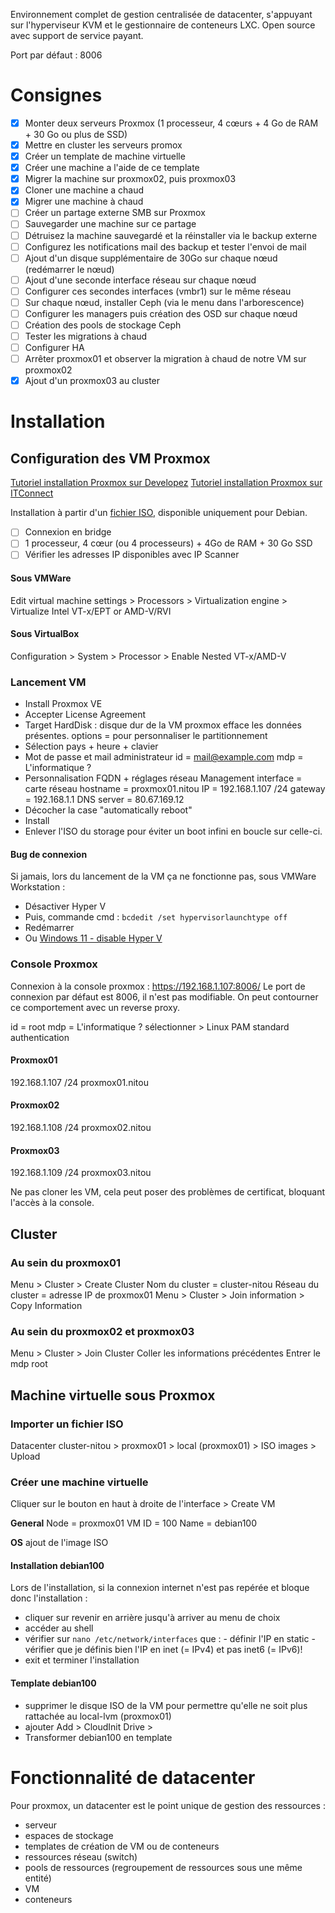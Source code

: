 Environnement complet de gestion centralisée de datacenter, s'appuyant sur l'hyperviseur KVM et le gestionnaire de conteneurs LXC. 
Open source avec support de service payant. 

Port par défaut : 8006

# Consignes
- [x] Monter deux serveurs Proxmox (1 processeur, 4 cœurs + 4 Go de RAM + 30 Go ou plus de SSD)
- [x] Mettre en cluster les serveurs promox
- [x] Créer un template de machine virtuelle
- [x] Créer une machine a l'aide de ce template
- [x] Migrer la machine sur proxmox02, puis proxmox03
- [x] Cloner une machine a chaud
- [x] Migrer une machine à chaud
- [ ] Créer un partage externe SMB sur Proxmox 
- [ ] Sauvegarder une machine sur ce partage 
- [ ] Détruisez la machine sauvegardé et la réinstaller via le backup externe
- [ ] Configurez les notifications mail des backup et tester l'envoi de mail
- [ ] Ajout d'un disque supplémentaire de 30Go sur chaque nœud (redémarrer le nœud)  
- [ ] Ajout d'une seconde interface réseau sur chaque nœud
- [ ] Configurer ces secondes interfaces (vmbr1) sur le même réseau 
- [ ] Sur chaque nœud, installer Ceph (via le menu dans l'arborescence)  
- [ ] Configurer les managers puis création des OSD sur chaque nœud  
- [ ] Création des pools de stockage Ceph  
- [ ] Tester les migrations à chaud  
- [ ] Configurer HA  
- [ ] Arrêter proxmox01 et observer la migration à chaud de notre VM sur proxmox02
- [x] Ajout d'un proxmox03 au cluster

# Installation
## Configuration des VM Proxmox

[Tutoriel installation Proxmox sur Developez](https://chrtophe.developpez.com/tutoriels/proxmox/)
[Tutoriel installation Proxmox sur ITConnect](https://www.it-connect.fr/comment-installer-proxmox-ve-7-0-et-creer-sa-premiere-vm/#:~:text=Cliquez%20sur%20%22Proxmox%20VE%207.0,pensez%20%C3%A0%20sauvegarder%20vos%20donn%C3%A9es.)

Installation à partir d'un [fichier ISO](https://www.proxmox.com/en/downloads/category/iso-images-pve), disponible uniquement pour Debian. 
- [ ] Connexion en bridge
- [ ] 1 processeur, 4 cœur (ou 4 processeurs) + 4Go de RAM + 30 Go SSD
- [ ] Vérifier les adresses IP disponibles avec IP Scanner

#### Sous VMWare
Edit virtual machine settings > Processors > Virtualization engine > Virtualize Intel VT-x/EPT or AMD-V/RVI

#### Sous VirtualBox
Configuration > System > Processor > Enable Nested VT-x/AMD-V

### Lancement VM
- Install Proxmox VE
- Accepter License Agreement
- Target HardDisk : disque dur de la VM
proxmox efface les données présentes.
options = pour personnaliser le partitionnement
- Sélection pays + heure + clavier
- Mot de passe et mail administrateur 
id = mail@example.com
mdp = L'informatique ?
- Personnalisation FQDN + réglages réseau
Management interface = carte réseau
hostname = proxmox01.nitou
IP = 192.168.1.107 /24
gateway = 192.168.1.1
DNS server = 80.67.169.12
- Décocher la case "automatically reboot"
- Install
- Enlever l'ISO du storage pour éviter un boot infini en boucle sur celle-ci.

#### Bug de connexion
Si jamais, lors du lancement de la VM ça ne fonctionne pas, sous VMWare Workstation : 
- Désactiver Hyper V
- Puis, commande cmd :
`bcdedit /set hypervisorlaunchtype off`
- Redémarrer
- Ou [Windows 11 - disable Hyper V](https://www.makeuseof.com/windows-11-disable-hyper-v/)

### Console Proxmox
Connexion à la console proxmox : https://192.168.1.107:8006/
Le port de connexion par défaut est 8006, il n'est pas modifiable. On peut contourner ce comportement avec un reverse proxy.

id = root
mdp = L'informatique ?
sélectionner > Linux PAM standard authentication

#### Proxmox01
192.168.1.107 /24
proxmox01.nitou

#### Proxmox02
192.168.1.108 /24
proxmox02.nitou

#### Proxmox03
192.168.1.109 /24
proxmox03.nitou

Ne pas cloner les VM, cela peut poser des problèmes de certificat, bloquant l'accès à la console.

## Cluster
### Au sein du proxmox01
Menu > Cluster > Create Cluster
	Nom du cluster = cluster-nitou
	Réseau du cluster = adresse IP de proxmox01
Menu > Cluster > Join information > Copy Information

### Au sein du proxmox02 et proxmox03
Menu > Cluster > Join Cluster
	Coller les informations précédentes
	Entrer le mdp root

## Machine virtuelle sous Proxmox
### Importer un fichier ISO
Datacenter cluster-nitou > proxmox01 > local (proxmox01) > ISO images > Upload

### Créer une machine virtuelle
Cliquer sur le bouton en haut à droite de l'interface > Create VM

**General**
Node = proxmox01
VM ID = 100
Name = debian100

**OS**
ajout de l'image ISO

#### Installation debian100
Lors de l'installation, si la connexion internet n'est pas repérée et bloque donc l'installation : 
- cliquer sur revenir en arrière jusqu'à arriver au menu de choix
- accéder au shell
- vérifier sur `nano /etc/network/interfaces` que : 
		- définir l'IP en static
		- vérifier que je définis bien l'IP en inet (= IPv4) et pas inet6 (= IPv6)!
- exit et terminer l'installation

#### Template debian100
- supprimer le disque ISO de la VM pour permettre qu'elle ne soit plus rattachée au local-lvm (proxmox01)
- ajouter Add > CloudInit Drive > 
- Transformer debian100 en template



# Fonctionnalité de datacenter

Pour proxmox, un datacenter est le point unique de gestion des ressources : 
- serveur
- espaces de stockage 
- templates de création de VM ou de conteneurs
- ressources réseau (switch)
- pools de ressources (regroupement de ressources sous une même entité)
- VM
- conteneurs